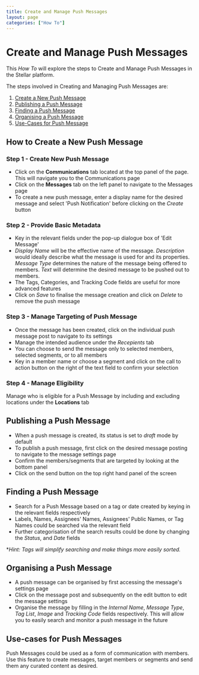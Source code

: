 ```yaml
---
title: Create and Manage Push Messages
layout: page
categories: ["How To"]
---
```

# Create and Manage Push Messages

This *How To* will explore the steps to Create and Manage Push Messages in the Stellar platform. 

The steps involved in Creating and Managing Push Messages are:

1. [Create a New Push Message](#new)
2. [Publishing a Push Message](#publish)
3. [Finding a Push Message](#find)
4. [Organising a Push Message](#organise)
5. [Use-Cases for Push Message](#use)


## <a name="new"></a>How to Create a New Push Message
### Step 1 - Create New Push Message
* Click on the **Communications** tab located at the top panel of the page. This will navigate you to the Communications page
* Click on the **Messages** tab on the left panel to navigate to the Messages page
* To create a new push message, enter a display name for the desired message and select 'Push Notification' before clicking on the *Create* button

### Step 2 - Provide Basic Metadata
* Key in the relevant fields under the pop-up dialogue box of 'Edit Message'
* *Display Name* will be the effective name of the message. *Description* would ideally describe what the message is used for and its properties. *Message Type* determines the nature of the message being offered to members. *Text* will determine the desired message to be pushed out to members. <!-- Target Type?? ---> 
* The Tags, Categories, and Tracking Code fields are useful for more advanced features
* Click on *Save* to finalise the message creation and click on *Delete* to remove the push message

### Step 3 - Manage Targeting of Push Message
* Once the message has been created, click on the individual push message post to navigate to its settings
* Manage the intended audience under the *Recepients* tab
* You can choose to send the message only to selected members, selected segments, or to all members
* Key in a member name or choose a segment and click on the call to action button on the right of the text field to confirm your selection

### Step 4 - Manage Eligibility
Manage who is eligible for a Push Message by including and excluding locations under the **Locations** tab 


## <a name="publish"></a>Publishing a Push Message
* When a push message is created, its status is set to *draft* mode by default
* To publish a push message, first click on the desired message posting to navigate to the message settings page
* Confirm the members/segments that are targeted by looking at the bottom panel
* Click on the send button on the top right hand panel of the screen 


## <a name="find"></a>Finding a Push Message
* Search for a Push Message based on a tag or date created by keying in the relevant fields respectively
* Labels, Names, Assignees' Names, Assignees' Public Names, or Tag Names could be searched via the relevant field
* Further categorisation of the search results could be done by changing the *Status*, and *Date* fields 

**Hint: Tags will simplify searching and make things more easily sorted.*


## <a name="organise"></a>Organising a Push Message
* A push message can be organised by first accessing the message's settings page
* Click on the message post and subsequently on the edit button to edit the message settings
* Organise the message by filling in the *Internal Name*, *Message Type*, *Tag List*, *Image* and *Tracking Code* fields respectively. This will allow you to easily search and monitor a push message in the future


## Use-cases for Push Messages
Push Messages could be used as a form of communication with members. Use this feature to create messages, target members or segments and send them any curated content as desired.
